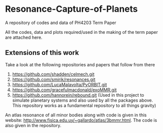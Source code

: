 # Resonance-Capture-of-Planets
A repository of codes and data of PH4203 Term Paper

All the codes, data and plots required/used in the making of the term paper are attached here.

## Extensions of this work
Take a look at the following repositories and papers that follow from there
1. https://github.com/shadden/celmech.git
2. https://github.com/smirik/resonances.git
3. https://github.com/LucaMalavolta/PyORBIT.git
4. https://github.com/gracefulmacdonald/exoMMR.git
5. https://github.com/hannorein/rebound.git (Used in this project to simulate planetary systems and also used by all the packages above. This repository works as a fundamental repository to all things gravity)

An atlas resonance of all minor bodies along with code is given in this website: http://www.fisica.edu.uy/~gallardo/atlas/3bmmr.html. The code is also given in the repository.
